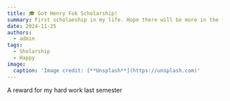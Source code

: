 ```yaml
---
title: 🎓 Got Henry Fok Scholarship!
summary: First scholaeship in my life. Hope there will be more in the future.💫
date: 2024-11-25
authors:
  - admin
tags:
  - Sholarship
  - Happy
image:
  caption: 'Image credit: [**Unsplash**](https://unsplash.com)'
---
```


A reward for my hard work last semester


